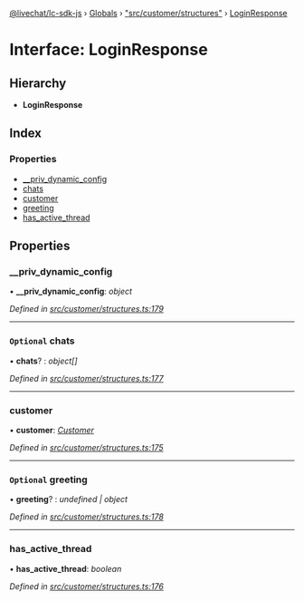[@livechat/lc-sdk-js](../README.md) › [Globals](../globals.md) › ["src/customer/structures"](../modules/_src_customer_structures_.md) › [LoginResponse](_src_customer_structures_.loginresponse.md)

# Interface: LoginResponse

## Hierarchy

* **LoginResponse**

## Index

### Properties

* [__priv_dynamic_config](_src_customer_structures_.loginresponse.md#__priv_dynamic_config)
* [chats](_src_customer_structures_.loginresponse.md#optional-chats)
* [customer](_src_customer_structures_.loginresponse.md#customer)
* [greeting](_src_customer_structures_.loginresponse.md#optional-greeting)
* [has_active_thread](_src_customer_structures_.loginresponse.md#has_active_thread)

## Properties

###  __priv_dynamic_config

• **__priv_dynamic_config**: *object*

*Defined in [src/customer/structures.ts:179](https://github.com/livechat/lc-sdk-js/blob/ce4846a/src/customer/structures.ts#L179)*

___

### `Optional` chats

• **chats**? : *object[]*

*Defined in [src/customer/structures.ts:177](https://github.com/livechat/lc-sdk-js/blob/ce4846a/src/customer/structures.ts#L177)*

___

###  customer

• **customer**: *[Customer](_src_objects_index_.customer.md)*

*Defined in [src/customer/structures.ts:175](https://github.com/livechat/lc-sdk-js/blob/ce4846a/src/customer/structures.ts#L175)*

___

### `Optional` greeting

• **greeting**? : *undefined | object*

*Defined in [src/customer/structures.ts:178](https://github.com/livechat/lc-sdk-js/blob/ce4846a/src/customer/structures.ts#L178)*

___

###  has_active_thread

• **has_active_thread**: *boolean*

*Defined in [src/customer/structures.ts:176](https://github.com/livechat/lc-sdk-js/blob/ce4846a/src/customer/structures.ts#L176)*

